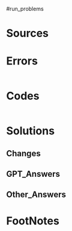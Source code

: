 #run_problems 

# Sources


# Errors
```bash

```

# Codes

```python

```

# Solutions


## Changes


## GPT_Answers


## Other_Answers


# FootNotes
